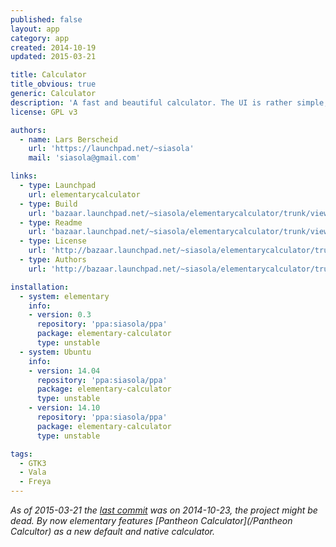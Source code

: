 ```yaml
---
published: false
layout: app
category: app
created: 2014-10-19
updated: 2015-03-21

title: Calculator
title_obvious: true
generic: Calculator
description: 'A fast and beautiful calculator. The UI is rather simple, but scientific functions and mathematical constants can be typed in. It has a history functionality for the current session and clipboard support.'
license: GPL v3

authors: 
  - name: Lars Berscheid
    url: 'https://launchpad.net/~siasola'
    mail: 'siasola@gmail.com'

links:
  - type: Launchpad
    url: elementarycalculator
  - type: Build
    url: 'bazaar.launchpad.net/~siasola/elementarycalculator/trunk/view/head:/INSTALL'
  - type: Readme
    url: 'bazaar.launchpad.net/~siasola/elementarycalculator/trunk/view/head:/README'
  - type: License
    url: 'http://bazaar.launchpad.net/~siasola/elementarycalculator/trunk/view/head:/COPYING'
  - type: Authors
    url: 'http://bazaar.launchpad.net/~siasola/elementarycalculator/trunk/view/head:/AUTHORS'

installation:
  - system: elementary
    info: 
    - version: 0.3
      repository: 'ppa:siasola/ppa'
      package: elementary-calculator
      type: unstable
  - system: Ubuntu
    info: 
    - version: 14.04
      repository: 'ppa:siasola/ppa'
      package: elementary-calculator
      type: unstable
    - version: 14.10
      repository: 'ppa:siasola/ppa'
      package: elementary-calculator
      type: unstable

tags:
  - GTK3
  - Vala
  - Freya
---
```


*As of 2015-03-21 the [last commit](https://code.launchpad.net/elementarycalculator) was on 2014-10-23, the project might be dead. By now elementary features [Pantheon Calculator](/Pantheon Calcultor) as a new default and native calculator.*